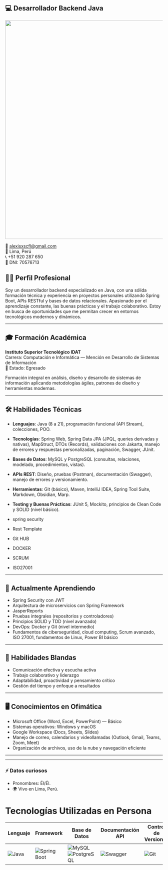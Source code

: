## 💻 Desarrollador Backend Java
<p align="center">
  <img src="https://i.pinimg.com/originals/ef/22/58/ef225816f24fc1eef530dbd5c5a14f43.gif" width="700px" />
</p>

📧 alexisxscfl@gmail.com  
📍 Lima, Perú  
📞 +51 920 287 650  
🪪 DNI: 70576713  

## 👨‍💻 Perfil Profesional

Soy un desarrollador backend especializado en Java, con una sólida formación técnica y experiencia en proyectos personales utilizando Spring Boot, APIs RESTful y bases de datos relacionales. Apasionado por el aprendizaje constante, las buenas prácticas y el trabajo colaborativo. Estoy en busca de oportunidades que me permitan crecer en entornos tecnológicos modernos y dinámicos.

---

## 🎓 Formación Académica

**Instituto Superior Tecnológico IDAT**  
Carrera: Computación e Informática — Mención en Desarrollo de Sistemas de Información  
📌 Estado: Egresado  

Formación integral en análisis, diseño y desarrollo de sistemas de información aplicando metodologías ágiles, patrones de diseño y herramientas modernas.

---

## 🛠️ Habilidades Técnicas

- **Lenguajes**: Java (8 a 21), programación funcional (API Stream), colecciones, POO.
- **Tecnologías**: Spring Web, Spring Data JPA (JPQL, queries derivadas y nativas), MapStruct, DTOs (Records), validaciones con Jakarta, manejo de errores y respuestas personalizadas, paginación, Swagger, JUnit.
- **Bases de Datos**: MySQL y PostgreSQL (consultas, relaciones, modelado, procedimientos, vistas).
- **APIs REST**: Diseño, pruebas (Postman), documentación (Swagger), manejo de errores y versionamiento.
- **Herramientas**: Git (básico), Maven, IntelliJ IDEA, Spring Tool Suite, Markdown, Obsidian, Marp.
- **Testing y Buenas Prácticas**: JUnit 5, Mockito, principios de Clean Code y SOLID (nivel básico).

- spring security
- Rest Template
- Git HUB
- DOCKER
- SCRUM
- ISO27001

---

## 🚀 Actualmente Aprendiendo

- Spring Security con JWT
- Arquitectura de microservicios con Spring Framework
- JasperReports
- Pruebas integrales (repositorios y controladores)
- Principios SOLID y TDD (nivel avanzado)
- DevOps: Docker y Git (nivel intermedio)
- Fundamentos de ciberseguridad, cloud computing, Scrum avanzado, ISO 27001, fundamentos de Linux, Power BI básico

---

## 🧠 Habilidades Blandas

- Comunicación efectiva y escucha activa
- Trabajo colaborativo y liderazgo
- Adaptabilidad, proactividad y pensamiento crítico
- Gestión del tiempo y enfoque a resultados

---

## 🖥️ Conocimientos en Ofimática

- Microsoft Office (Word, Excel, PowerPoint) — Básico
- Sistemas operativos: Windows y macOS
- Google Workspace (Docs, Sheets, Slides)
- Manejo de correo, calendarios y videollamadas (Outlook, Gmail, Teams, Zoom, Meet)
- Organización de archivos, uso de la nube y navegación eficiente

---


---
### ⚡ Datos curiosos
-  Pronombres: Él/Él.
- 🌍 Vivo en Lima, Perú.
# Tecnologías Utilizadas en Persona
| Lenguaje | Framework | Base de Datos | Documentación API | Control de Versiones 
|----------|-----------|---------------|-------------------|----------------------|
| ![Java](https://img.shields.io/badge/Java-ED8B00?style=for-the-badge&logo=java&logoColor=white) | ![Spring Boot](https://img.shields.io/badge/Spring%20Boot-6DB33F?style=for-the-badge&logo=spring&logoColor=white) | ![MySQL](https://img.shields.io/badge/MySQL-4479A1?style=for-the-badge&logo=mysql&logoColor=white) <br> ![PostgreSQL](https://img.shields.io/badge/PostgreSQL-316192?style=for-the-badge&logo=postgresql&logoColor=white) | ![Swagger](https://img.shields.io/badge/Swagger-85EA2D?style=for-the-badge&logo=swagger&logoColor=black) | ![Git](https://img.shields.io/badge/Git-F05032?style=for-the-badge&logo=git&logoColor=white) | 



<!---
Alexisfllv/Alexisfllv is a ✨ special ✨ repository because its `README.md` (this file) appears on your GitHub profile.
--->
